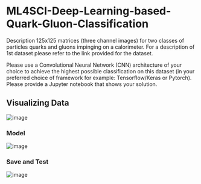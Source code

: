 # ML4SCI-Deep-Learning-based-Quark-Gluon-Classification
Description 125x125 matrices (three channel images) for two classes of particles quarks and gluons impinging on a calorimeter.
For a description of 1st dataset please refer to the link provided for the dataset.

Please use a Convolutional Neural Network (CNN) architecture of your choice to achieve the highest possible classification on this dataset (in your preferred choice of framework for example: Tensorflow/Keras or Pytorch). Please provide a Jupyter notebook that shows your solution. 

## Visualizing Data
![image](https://user-images.githubusercontent.com/101886482/228751811-ef343745-bf42-4994-b92e-d6e7d1acd4c1.png)

### Model 
![image](https://user-images.githubusercontent.com/101886482/228751922-1be16c77-a040-4a1f-b04d-1959bb27d146.png)

### Save and Test

![image](https://user-images.githubusercontent.com/101886482/228752055-e7be1929-ca00-4f8e-bb3a-bc8833404d17.png)
